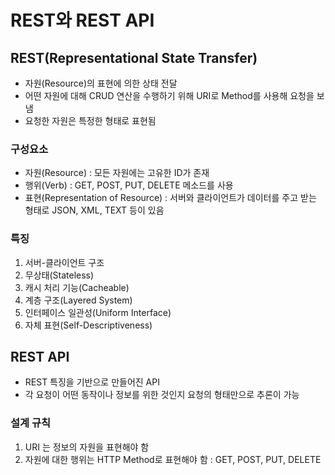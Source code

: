# REST와 REST API

## REST(Representational State Transfer)

- 자원(Resource)의 표현에 의한 상태 전달
- 어떤 자원에 대해 CRUD 연산을 수행하기 위해 URI로 Method를 사용해 요청을 보냄
- 요청한 자원은 특정한 형태로 표현됨

### 구성요소

- 자원(Resource) : 모든 자원에는 고유한 ID가 존재
- 행위(Verb) : GET, POST, PUT, DELETE 메소드를 사용
- 표현(Representation of Resource) : 서버와 클라이언트가 데이터를 주고 받는 형태로 JSON, XML, TEXT 등이 있음

### 특징

1. 서버-클라이언트 구조
2. 무상태(Stateless)
3. 캐시 처리 기능(Cacheable)
4. 계층 구조(Layered System)
5. 인터페이스 일관성(Uniform Interface)
6. 자체 표현(Self-Descriptiveness)

## REST API

- REST 특징을 기반으로 만들어진 API
- 각 요청이 어떤 동작이나 정보를 위한 것인지 요청의 형태만으로 추론이 가능

### 설계 규칙

1. URI 는 정보의 자원을 표현해야 함
2. 자원에 대한 행위는 HTTP Method로 표현해야 함 : GET, POST, PUT, DELETE
